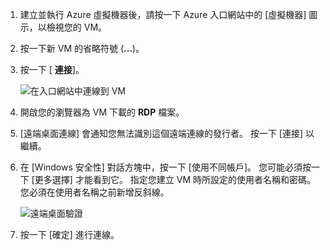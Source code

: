 1. 建立並執行 Azure 虛擬機器後，請按一下 Azure 入口網站中的 [虛擬機器] 圖示，以檢視您的 VM。

1. 按一下新 VM 的省略符號 (**...**)。

1. 按一下 [ **連接**]。

   ![在入口網站中連線到 VM](./media/virtual-machines-sql-server-remote-desktop-connect/azure-virtual-machine-connect.png)

1. 開啟您的瀏覽器為 VM 下載的 **RDP** 檔案。

1. [遠端桌面連線] 會通知您無法識別這個遠端連線的發行者。 按一下 [連接]  以繼續。

1. 在 [Windows 安全性] 對話方塊中，按一下 [使用不同帳戶]。 您可能必須按一下 [更多選擇] 才能看到它。 指定您建立 VM 時所設定的使用者名稱和密碼。 您必須在使用者名稱之前新增反斜線。

   ![遠端桌面驗證](./media/virtual-machines-sql-server-remote-desktop-connect/remote-desktop-connect.png)

1. 按一下 [確定] 進行連線。